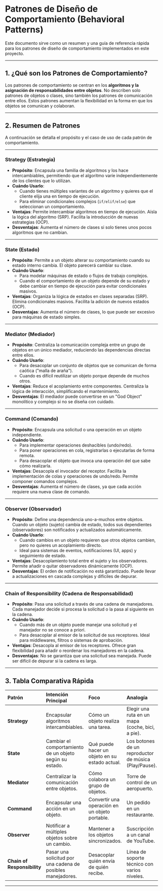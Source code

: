 # Patrones de Diseño de Comportamiento (Behavioral Patterns)

Este documento sirve como un resumen y una guía de referencia rápida para los patrones de diseño de comportamiento implementados en este proyecto.

---

## 1. ¿Qué son los Patrones de Comportamiento?

Los patrones de comportamiento se centran en los **algoritmos y la asignación de responsabilidades entre objetos**. No describen solo patrones de objetos o clases, sino también los patrones de comunicación entre ellos. Estos patrones aumentan la flexibilidad en la forma en que los objetos se comunican y colaboran.

---

## 2. Resumen de Patrones

A continuación se detalla el propósito y el caso de uso de cada patrón de comportamiento.

---

### Strategy (Estrategia)
- **Propósito**: Encapsula una familia de algoritmos y los hace intercambiables, permitiendo que el algoritmo varíe independientemente de los clientes que lo utilizan.
- **Cuándo Usarlo**:
    - Cuando tienes múltiples variantes de un algoritmo y quieres que el cliente elija una en tiempo de ejecución.
    - Para eliminar condicionales complejos (`if/elif/else`) que seleccionan un comportamiento.
- **Ventajas**: Permite intercambiar algoritmos en tiempo de ejecución. Aísla la lógica del algoritmo (SRP). Facilita la introducción de nuevas estrategias (OCP).
- **Desventajas**: Aumenta el número de clases si solo tienes unos pocos algoritmos que no cambian.
---

### State (Estado)
- **Propósito**: Permite a un objeto alterar su comportamiento cuando su estado interno cambia. El objeto parecerá cambiar su clase.
- **Cuándo Usarlo**:
    - Para modelar máquinas de estado o flujos de trabajo complejos.
    - Cuando el comportamiento de un objeto depende de su estado y debe cambiar en tiempo de ejecución para evitar condicionales masivos.
- **Ventajas**: Organiza la lógica de estados en clases separadas (SRP). Elimina condicionales masivos. Facilita la adición de nuevos estados (OCP).
- **Desventajas**: Aumenta el número de clases, lo que puede ser excesivo para máquinas de estado simples.
---

### Mediator (Mediador)
- **Propósito**: Centraliza la comunicación compleja entre un grupo de objetos en un único mediador, reduciendo las dependencias directas entre ellos.
- **Cuándo Usarlo**:
    - Para desacoplar un conjunto de objetos que se comunican de forma caótica ("malla de araña").
    - Cuando es difícil reutilizar un objeto porque depende de muchos otros.
- **Ventajas**: Reduce el acoplamiento entre componentes. Centraliza la lógica de interacción, simplificando el mantenimiento.
- **Desventajas**: El mediador puede convertirse en un "God Object" monolítico y complejo si no se diseña con cuidado.
---

### Command (Comando)
- **Propósito**: Encapsula una solicitud o una operación en un objeto independiente.
- **Cuándo Usarlo**:
    - Para implementar operaciones deshacibles (undo/redo).
    - Para poner operaciones en cola, registrarlas o ejecutarlas de forma remota.
    - Para desacoplar el objeto que invoca una operación del que sabe cómo realizarla.
- **Ventajas**: Desacopla el invocador del receptor. Facilita la implementación de colas y operaciones de undo/redo. Permite componer comandos complejos.
- **Desventajas**: Aumenta el número de clases, ya que cada acción requiere una nueva clase de comando.
---

### Observer (Observador)
- **Propósito**: Define una dependencia uno-a-muchos entre objetos. Cuando un objeto (sujeto) cambia de estado, todos sus dependientes (observadores) son notificados y actualizados automáticamente.
- **Cuándo Usarlo**:
    - Cuando cambios en un objeto requieren que otros objetos cambien, pero no quieres un acoplamiento directo.
    - Ideal para sistemas de eventos, notificaciones (UI, apps) y seguimiento de estado.
- **Ventajas**: Desacoplamiento total entre el sujeto y los observadores. Permite añadir o quitar observadores dinámicamente (OCP).
- **Desventajas**: El orden de notificación no está garantizado. Puede llevar a actualizaciones en cascada complejas y difíciles de depurar.
---

### Chain of Responsibility (Cadena de Responsabilidad)
- **Propósito**: Pasa una solicitud a través de una cadena de manejadores. Cada manejador decide si procesa la solicitud o la pasa al siguiente en la cadena.
- **Cuándo Usarlo**:
    - Cuando más de un objeto puede manejar una solicitud y el manejador no se conoce a priori.
    - Para desacoplar al emisor de la solicitud de sus receptores. Ideal para middlewares, filtros o sistemas de aprobación.
- **Ventajas**: Desacopla al emisor de los receptores. Ofrece gran flexibilidad para añadir o reordenar los manejadores en la cadena.
- **Desventajas**: No se garantiza que una solicitud sea manejada. Puede ser difícil de depurar si la cadena es larga.
---

## 3. Tabla Comparativa Rápida

| Patrón | Intención Principal | Foco | Analogía |
| :--- | :--- | :--- | :--- |
| **Strategy** | Encapsular algoritmos intercambiables. | Cómo un objeto realiza una tarea. | Elegir una ruta en un mapa (coche, bici, a pie). |
| **State** | Cambiar el comportamiento de un objeto según su estado. | Qué puede hacer un objeto en su estado actual. | Los botones de un reproductor de música (Play/Pause). |
| **Mediator** | Centralizar la comunicación entre objetos. | Cómo colabora un grupo de objetos. | Torre de control de un aeropuerto. |
| **Command** | Encapsular una acción en un objeto. | Convertir una operación en un objeto portable. | Un pedido en un restaurante. |
| **Observer** | Notificar a múltiples objetos sobre un cambio. | Mantener a los objetos sincronizados. | Suscripción a un canal de YouTube. |
| **Chain of Responsibility** | Pasar una solicitud por una cadena de posibles manejadores. | Desacoplar quién envía de quién recibe. | Línea de soporte técnico con varios niveles. |
---